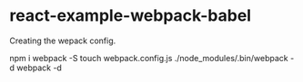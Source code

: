 # react-example-webpack-babel



Creating the wepack config.

npm i webpack -S
touch webpack.config.js
./node_modules/.bin/webpack -d
webpack -d

